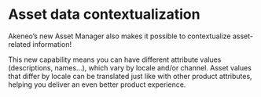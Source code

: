 # Asset data contextualization

Akeneo’s new Asset Manager also makes it possible to contextualize asset-related information!

This new capability means you can have different attribute values (descriptions, names…), which vary by locale and/or channel. Asset values that differ by locale can be translated just like with other product attributes, helping you deliver an even better product experience.
